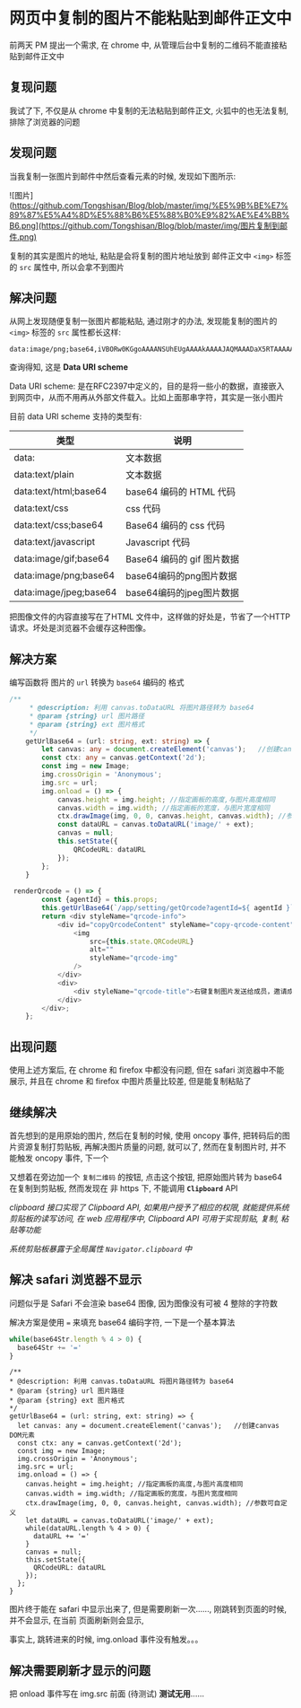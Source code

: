 # 网页中复制的图片不能粘贴到邮件正文中

前两天 PM 提出一个需求, 在 chrome 中, 从管理后台中复制的二维码不能直接粘贴到邮件正文中



## 复现问题

我试了下, 不仅是从 chrome 中复制的无法粘贴到邮件正文, 火狐中的也无法复制, 排除了浏览器的问题



## 发现问题

当我复制一张图片到邮件中然后查看元素的时候, 发现如下图所示:

![图片](https://github.com/Tongshisan/Blog/blob/master/img/%E5%9B%BE%E7%89%87%E5%A4%8D%E5%88%B6%E5%88%B0%E9%82%AE%E4%BB%B6.png](https://github.com/Tongshisan/Blog/blob/master/img/图片复制到邮件.png)

复制的其实是图片的地址, 粘贴是会将复制的图片地址放到 邮件正文中 `<img>` 标签的 `src` 属性中, 所以会拿不到图片



## 解决问题

从网上发现随便复制一张图片都能粘贴, 通过刚才的办法, 发现能复制的图片的 `<img>` 标签的 `src` 属性都长这样:

```
data:image/png;base64,iVBORw0KGgoAAAANSUhEUgAAAAkAAAAJAQMAAADaX5RTAAAAA3NCSVQICAjb4U/gAAAABlBMVEX///+ZmZmOUEqyAAAAAnRSTlMA/1uRIrUAAAAJcEhZcwAACusAAArrAYKLDVoAAAAWdEVYdENyZWF0aW9uIFRpbWUAMDkvMjAvMTIGkKG+AAAAHHRFWHRTb2Z0d2FyZQBBZG9iZSBGaXJld29ya3MgQ1M26LyyjAAAAB1JREFUCJljONjA8LiBoZyBwY6BQQZMAtlAkYMNAF1fBs/zPvcnAAAAAElFTkSuQmCC

```

查询得知, 这是 **Data URI scheme**

Data URI scheme: 是在RFC2397中定义的，目的是将一些小的数据，直接嵌入到网页中，从而不用再从外部文件载入。比如上面那串字符，其实是一张小图片

目前 data URI scheme 支持的类型有:

| 类型                   | 说明                       |
| ---------------------- | -------------------------- |
| data:                  | 文本数据                   |
| data:text/plain        | 文本数据                   |
| data:text/html;base64  | base64 编码的 HTML 代码    |
| data:text/css          | css 代码                   |
| data:text/css;base64   | Base64 编码的 css 代码     |
| data:text/javascript   | Javascript  代码           |
| data:image/gif;base64  | Base64 编码的 gif 图片数据 |
| data:image/png;base64  | base64编码的png图片数据    |
| data:image/jpeg;base64 | base64编码的jpeg图片数据   |

把图像文件的内容直接写在了HTML 文件中，这样做的好处是，节省了一个HTTP 请求。坏处是浏览器不会缓存这种图像。



## 解决方案

编写函数将 图片的 `url` 转换为 `base64` 编码的 格式

```typescript
/**
     * @description: 利用 canvas.toDataURL 将图片路径转为 base64
     * @param {string} url 图片路径
     * @param {string} ext 图片格式 
     */    
    getUrlBase64 = (url: string, ext: string) => {
        let canvas: any = document.createElement('canvas');   //创建canvas DOM元素
        const ctx: any = canvas.getContext('2d');
        const img = new Image;
        img.crossOrigin = 'Anonymous';
        img.src = url;
        img.onload = () => {
            canvas.height = img.height; //指定画板的高度,与图片高度相同
            canvas.width = img.width; //指定画板的宽度，与图片宽度相同
            ctx.drawImage(img, 0, 0, canvas.height, canvas.width); //参数可自定义
            const dataURL = canvas.toDataURL('image/' + ext);
            canvas = null;
            this.setState({
                QRCodeURL: dataURL
            });
        };
    }
    
 renderQrcode = () => {
        const {agentId} = this.props;
        this.getUrlBase64(`/app/setting/getQrcode?agentId=${ agentId }`, 'png');
        return <div styleName="qrcode-info">
            <div id="copyQrcodeContent" styleName="copy-qrcode-content">
                <img
                    src={this.state.QRCodeURL}
                    alt=""
                    styleName="qrcode-img"
                />
            </div>
            <div>
                <div styleName="qrcode-title">右键复制图片发送给成员，邀请成员关注服务号</div>
            </div>
        </div>;
    };
```


## 出现问题

使用上述方案后, 在 chrome 和 firefox 中都没有问题, 但在 safari 浏览器中不能展示, 并且在 chrome 和 firefox 中图片质量比较差, 但是能复制粘贴了



## 继续解决

首先想到的是用原始的图片, 然后在复制的时候, 使用 oncopy 事件, 把转码后的图片资源复制打剪贴板, 再解决图片质量的问题, 就可以了, 然而在复制图片时, 并不能触发 oncopy 事件, 下一个



又想着在旁边加一个 `复制二维码` 的按钮, 点击这个按钮, 把原始图片转为 base64 在复制到剪贴板, 然而发现在 非 https 下, 不能调用 **`Clipboard`** API

*clipboard 接口实现了 Clipboard API, 如果用户授予了相应的权限, 就能提供系统剪贴板的读写访问, 在 web 应用程序中, Clipboard API 可用于实现剪贴, 复制, 粘贴等功能*

*系统剪贴板暴露于全局属性 `Navigator.clipboard` 中*



## 解决 safari 浏览器不显示

问题似乎是 Safari 不会渲染 base64 图像, 因为图像没有可被 4 整除的字符数

解决方案是使用 `=` 来填充 base64 编码字符, 一下是一个基本算法

```js
while(base64Str.length % 4 > 0) {
  base64Str += '='
}
```

```tsx
/**
* @description: 利用 canvas.toDataURL 将图片路径转为 base64
* @param {string} url 图片路径
* @param {string} ext 图片格式 
*/    
getUrlBase64 = (url: string, ext: string) => {
  let canvas: any = document.createElement('canvas');   //创建canvas DOM元素
  const ctx: any = canvas.getContext('2d');
  const img = new Image;
  img.crossOrigin = 'Anonymous';
  img.src = url;
  img.onload = () => {
    canvas.height = img.height; //指定画板的高度,与图片高度相同
    canvas.width = img.width; //指定画板的宽度，与图片宽度相同
    ctx.drawImage(img, 0, 0, canvas.height, canvas.width); //参数可自定义
    let dataURL = canvas.toDataURL('image/' + ext);
    while(dataURL.length % 4 > 0) {
      dataURL += '='
    }
    canvas = null;
    this.setState({
      QRCodeURL: dataURL
    });
  };
}
```

图片终于能在 safari 中显示出来了, 但是需要刷新一次......, 刚跳转到页面的时候, 并不会显示, 在当前 页面刷新则会显示, 

事实上, 跳转进来的时候, img.onload 事件没有触发。。。



## 解决需要刷新才显示的问题

把 onload 事件写在 img.src 前面 (待测试)    **测试无用**......
